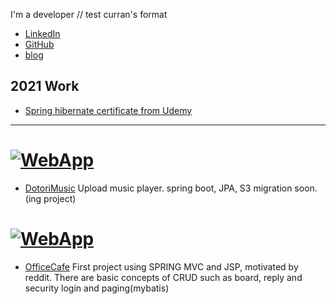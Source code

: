 I'm a developer // test curran's format

 * [LinkedIn](https://www.linkedin.com/in/jaeyun-jeong-3a32b1199/)
 * [GitHub](https://github.com/JayFreemandev)
 * [blog](https://jayfreemandev.wordpress.com/)

## 2021 Work
 * [Spring hibernate certificate from Udemy](https://www.udemy.com/course/spring-hibernate-tutorial/)
<hr>

# [![WebApp](https://user-images.githubusercontent.com/72185011/133431479-878f1d0f-d1bc-404a-b0f0-c9d1ff93253c.png)](https://www.youtube.com/watch?v=Tt3UGV4Hz9I)
 * [DotoriMusic](https://github.com/JayFreemandev/2021-September-Mp3Player)
 Upload music player. spring boot, JPA, S3 migration soon. (ing project) 

# [![WebApp](https://user-images.githubusercontent.com/72185011/122542544-c62c5300-d065-11eb-9f03-5249a0588c9b.jpg)](https://www.youtube.com/watch?v=Tt3UGV4Hz9I)
 * [OfficeCafe](https://github.com/JayFreemandev/OfficeCafe)
 First project using SPRING MVC and JSP, motivated by reddit. There are basic concepts of CRUD such as board, reply and security login and paging(mybatis)
